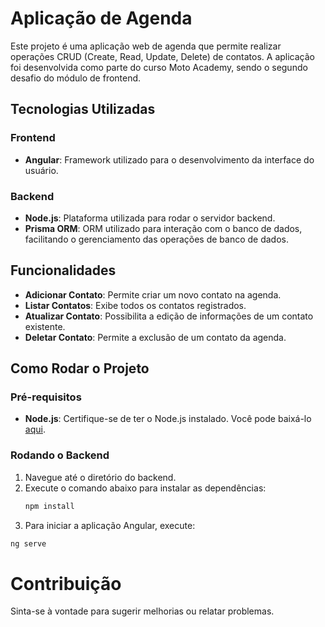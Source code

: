 # Aplicação de Agenda

Este projeto é uma aplicação web de agenda que permite realizar operações CRUD (Create, Read, Update, Delete) de contatos. A aplicação foi desenvolvida como parte do curso Moto Academy, sendo o segundo desafio do módulo de frontend.

## Tecnologias Utilizadas

### Frontend
- **Angular**: Framework utilizado para o desenvolvimento da interface do usuário.

### Backend
- **Node.js**: Plataforma utilizada para rodar o servidor backend.
- **Prisma ORM**: ORM utilizado para interação com o banco de dados, facilitando o gerenciamento das operações de banco de dados.

## Funcionalidades

- **Adicionar Contato**: Permite criar um novo contato na agenda.
- **Listar Contatos**: Exibe todos os contatos registrados.
- **Atualizar Contato**: Possibilita a edição de informações de um contato existente.
- **Deletar Contato**: Permite a exclusão de um contato da agenda.

## Como Rodar o Projeto

### Pré-requisitos
- **Node.js**: Certifique-se de ter o Node.js instalado. Você pode baixá-lo [aqui](https://nodejs.org/).

### Rodando o Backend
1. Navegue até o diretório do backend.
2. Execute o comando abaixo para instalar as dependências:
   ```bash
   npm install
3. Para iniciar a aplicação Angular, execute:

```bash
ng serve
```
# Contribuição
Sinta-se à vontade para sugerir melhorias ou relatar problemas.


 
